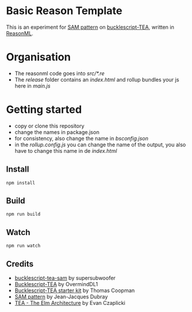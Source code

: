 # Basic Reason Template

This is an experiment for [SAM pattern](https://sam.js.org/) on [bucklescript-TEA](https://github.com/OvermindDL1/bucklescript-tea), written in [ReasonML](https://reasonml.github.io/).

# Organisation

* The reasonml code goes into _src/*.re_
* The _release_ folder contains an _index.html_ and rollup bundles your js here in _main.js_

# Getting started

* copy or clone this repository
* change the names in package.json
* for consistency, also change the name in _bsconfig.json_
* in the _rollup.config.js_ you can change the name of the output, you also have to change this name in de _index.html_

## Install

```
npm install
```

## Build

```
npm run build
```

## Watch

```
npm run watch
```

## Credits
- [bucklescript-tea-sam](https://github.com/supersubwoofer/bucklescript-tea-sam) by supersubwoofer
- [Bucklescript-TEA](https://github.com/OvermindDL1/bucklescript-tea) by OvermindDL1
- [Bucklescript-TEA starter kit](https://github.com/tcoopman/bucklescript-tea-starter-kit) by Thomas Coopman
- [SAM pattern](http://sam.js.org/) by Jean-Jacques Dubray
- [TEA - The Elm Architecture](http://guide.elm-lang.org/architecture/index.html) by Evan Czaplicki